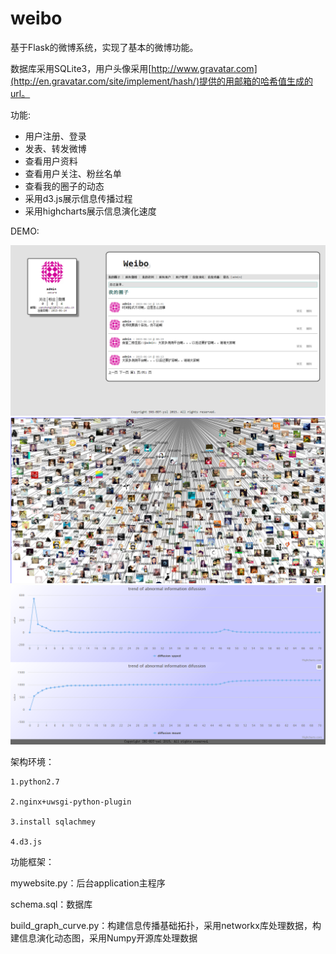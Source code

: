 weibo
========

基于Flask的微博系统，实现了基本的微博功能。

数据库采用SQLite3，用户头像采用[http://www.gravatar.com](http://en.gravatar.com/site/implement/hash/)提供的用邮箱的哈希值生成的url。

功能:

* 用户注册、登录
* 发表、转发微博
* 查看用户资料
* 查看用户关注、粉丝名单
* 查看我的圈子的动态
* 采用d3.js展示信息传播过程
* 采用highcharts展示信息演化速度

DEMO:

<img src="images/img1.png" alt="img1">
<img src="images/img2.png" alt="img2">
<img src="images/image3.png" alt="img3">

架构环境：

	1.python2.7

	2.nginx+uwsgi-python-plugin

	3.install sqlachmey
	
	4.d3.js

功能框架：

mywebsite.py：后台application主程序

schema.sql：数据库

build_graph_curve.py：构建信息传播基础拓扑，采用networkx库处理数据，构建信息演化动态图，采用Numpy开源库处理数据
